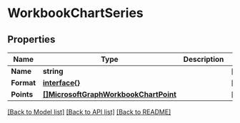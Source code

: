 # WorkbookChartSeries

## Properties

Name | Type | Description | Notes
------------ | ------------- | ------------- | -------------
**Name** | **string** |  | [optional] 
**Format** | [**interface{}**](.md) |  | [optional] 
**Points** | [**[]MicrosoftGraphWorkbookChartPoint**](microsoft.graph.workbookChartPoint.md) |  | [optional] 

[[Back to Model list]](../README.md#documentation-for-models) [[Back to API list]](../README.md#documentation-for-api-endpoints) [[Back to README]](../README.md)



